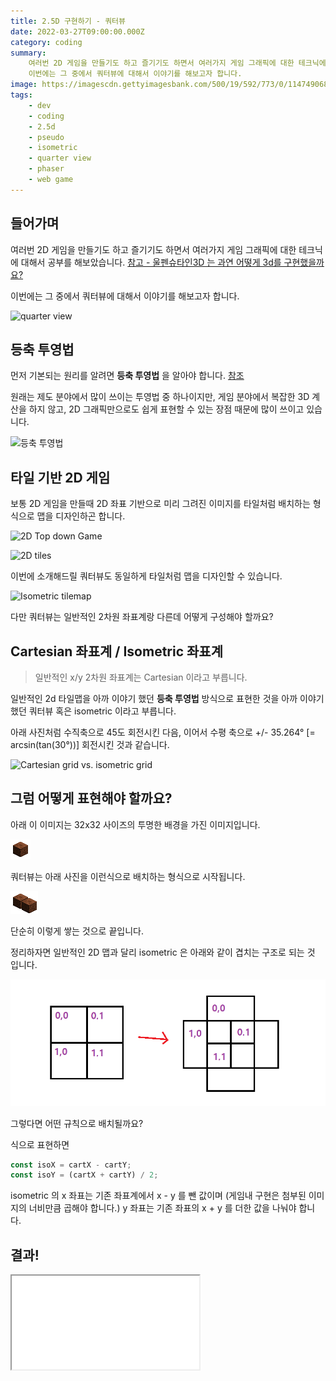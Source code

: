 ```yaml
---
title: 2.5D 구현하기 - 쿼터뷰
date: 2022-03-27T09:00:00.000Z
category: coding
summary:
    여러번 2D 게임을 만들기도 하고 즐기기도 하면서 여러가지 게임 그래픽에 대한 테크닉에 대해서 공부를 해보았습니다.
    이번에는 그 중에서 쿼터뷰에 대해서 이야기를 해보고자 합니다.
image: https://imagescdn.gettyimagesbank.com/500/19/592/773/0/1147490682.jpg
tags:
    - dev
    - coding
    - 2.5d
    - pseudo
    - isometric
    - quarter view
    - phaser
    - web game
---
```


## 들어가며

여러번 2D 게임을 만들기도 하고 즐기기도 하면서 여러가지 게임 그래픽에 대한 테크닉에 대해서 공부를 해보았습니다. [참고 - 울펜슈타인3D 는 과연 어떻게 3d를 구현했을까요?](/article/raycasting-pseudo-3d/)

이번에는 그 중에서 쿼터뷰에 대해서 이야기를 해보고자 합니다.

![quarter view](https://imagescdn.gettyimagesbank.com/500/19/592/773/0/1147490682.jpg)

## 등축 투영법

먼저 기본되는 원리를 알려면 **등축 투영법** 을 알아야 합니다. [참조](https://ko.wikipedia.org/wiki/%EB%93%B1%EC%B6%95_%ED%88%AC%EC%98%81%EB%B2%95)

원래는 제도 분야에서 많이 쓰이는 투영법 중 하나이지만, 게임 분야에서 복잡한 3D 계산을 하지 않고, 2D 그래픽만으로도 쉽게 표현할 수 있는 장점 때문에 많이 쓰이고 있습니다.

![등축 투영법](https://upload.wikimedia.org/wikipedia/commons/thumb/f/f7/Perspective_isometrique_cube_gris.svg/330px-Perspective_isometrique_cube_gris.svg.png)

## 타일 기반 2D 게임

보통 2D 게임을 만들때 2D 좌표 기반으로 미리 그려진 이미지를 타일처럼
배치하는 형식으로 맵을 디자인하곤 합니다.

![2D Top down Game](https://assetstorev1-prd-cdn.unity3d.com/key-image/30beaf60-994f-490b-92fc-6e646716b869.png)

![2D tiles](https://cdn5.vectorstock.com/i/1000x1000/40/14/2d-tiles-set-for-top-down-games-vector-27294014.jpg)

이번에 소개해드릴 쿼터뷰도 동일하게 타일처럼 맵을 디자인할 수 있습니다.

![Isometric tilemap](https://cdn1.epicgames.com/ue/product/Featured/2DIsometricTilesSet_featured-894x488-796ca84f8f5fba03b3419a34848860d2.png)

다만 쿼터뷰는 일반적인 2차원 좌표계랑 다른데 어떻게 구성해야 할까요?

## Cartesian 좌표계 / Isometric 좌표계

> 일반적인 x/y 2차원 좌표계는 Cartesian 이라고 부릅니다.

일반적인 2d 타일맵을 아까 이야기 했던 **등축 투영법** 방식으로 표현한 것을 아까 이야기했던 쿼터뷰 혹은 isometric 이라고 부릅니다.

아래 사진처럼 수직축으로 45도 회전시킨 다음, 이어서 수평 축으로 +/- 35.264° [= arcsin(tan(30°))] 회전시킨 것과 같습니다.

![Cartesian grid vs. isometric grid](https://cdn.tutsplus.com/cdn-cgi/image/width=400/gamedev/uploads/2013/05/the_isometric_grid.jpg)

## 그럼 어떻게 표현해야 할까요?

아래 이 이미지는 32x32 사이즈의 투명한 배경을 가진 이미지입니다.

![isometric block](/images/posts/archive/iso-block.png)

쿼터뷰는 아래 사진을 이런식으로 배치하는 형식으로 시작됩니다.

![isometric block couple](/images/posts/archive/iso-block-couple.png)

단순히 이렇게 쌓는 것으로 끝입니다.

정리하자면 일반적인 2D 맵과 달리 isometric 은 아래와 같이 겹치는 구조로 되는 것 입니다.

![cartesian to isometric](/images/posts/archive/cartesian2isometric.png)

그렇다면 어떤 규칙으로 배치될까요?

식으로 표현하면

```javascript
const isoX = cartX - cartY;
const isoY = (cartX + cartY) / 2;
```

isometric 의 x 좌표는 기존 좌표계에서 x - y 를 뺀 값이며
(게임내 구현은 첨부된 이미지의 너비만큼 곱해야 합니다.)
y 좌표는 기존 좌표의 x + y 를 더한 값을 나눠야 합니다.

## 결과!

<div style={{ position: 'relative', height: 0, paddingBottom: '56.25%', paddingTop: '25px' }}>
  <iframe
    src="//labs.phaser.io/view-iframe.html?src=src/depth sorting/isometric blocks.js&v=3.55.2"
    style={{ 
      position: 'absolute', 
      top: 0, 
      left: 0, 
      width: '100%', 
      height: '100%', 
      border: 0 
    }}
  />
</div>

Ref.

- [2.5D](https://en.wikipedia.org/wiki/2.5D)
- [아이소메트릭(isometric) 게임에 대한 설명 및 견해](https://rgy0409.tistory.com/608)
- [등축 투영법](https://ko.wikipedia.org/wiki/%EB%93%B1%EC%B6%95_%ED%88%AC%EC%98%81%EB%B2%95)
- [Creating Isometric Worlds: A Primer for Game Developers](https://gamedevelopment.tutsplus.com/tutorials/creating-isometric-worlds-a-primer-for-game-developers--gamedev-6511)
- [Converting X,Y grid coordinates to Crafty.js Isometric Coordinates](https://stackoverflow.com/questions/13092038/converting-x-y-grid-coordinates-to-crafty-js-isometric-coordinates/13198583)
